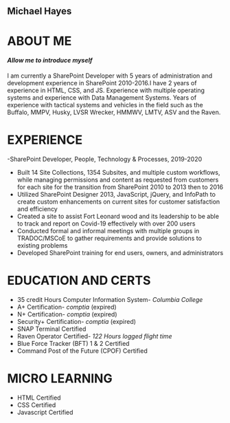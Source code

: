 ## Michael Hayes

# **ABOUT ME**

#### ***Allow me to introduce myself***
I am currently a SharePoint Developer with 5 years of administration and development experience in SharePoint 2010-2016.I have 2 years of experience in HTML, CSS, and JS. Experience with multiple operating systems and experience with Data Management Systems. Years of experience with tactical systems and vehicles in the field such as the Buffalo, MMPV, Husky, LVSR Wrecker, HMMWV, LMTV, ASV and the Raven.

# EXPERIENCE
-SharePoint Developer, People, Technology &amp; Processes, 2019-2020
- Built 14 Site Collections, 1354 Subsites, and multiple custom workflows, while managing permissions and
content as requested from customers for each site for the transition from SharePoint 2010 to 2013 then to 2016
- Utilized SharePoint Designer 2013, JavaScript, jQuery, and InfoPath to create custom enhancements on
current sites for customer satisfaction and efficiency
- Created a site to assist Fort Leonard wood and its leadership to be able to track and report on Covid-19
effectively with over 200 users
- Conducted formal and informal meetings with multiple groups in TRADOC/MSCoE to gather
requirements and provide solutions to existing problems
- Developed SharePoint training for end users, owners, and administrators

# EDUCATION AND CERTS
- 35 credit Hours Computer Information System- *Columbia College*
- A+ Certification- *comptia* (expired)
- N+ Certification- *comptia* (expired)
- Security+ Certification- *comptia* (expired)
- SNAP Terminal Certified
- Raven Operator Certified- *122 Hours logged flight time*
- Blue Force Tracker (BFT) 1 & 2 Certified
- Command Post of the Future (CPOF) Certified

# MICRO LEARNING
- HTML Certified
- CSS Certified
- Javascript Certified



